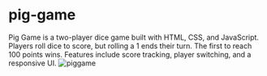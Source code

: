 # pig-game
Pig Game is a two-player dice game built with HTML, CSS, and JavaScript. Players roll dice to score, but rolling a 1 ends their turn. The first to reach 100 points wins. Features include score tracking, player switching, and a responsive UI.
![piggame](https://github.com/user-attachments/assets/ce9c7933-8b9b-4d69-a8d8-c4429ac070de)
